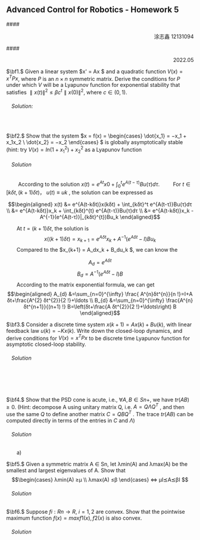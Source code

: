 ## Advanced Control for Robotics - Homework 5

####<p align="right"> 涂志鑫 12131094 </p>
####<p align="right"> 2022.05 </p>  

$\bf1.$  Given a linear system $x' = Ax $ and a quadratic function $V(x) = x^TPx$, where $P$ is an $n×n$ symmetric matrix. Derive the conditions for $P$ under which $V$ will be a Lyapunov function for exponential stability that satisfies $∥x(t)∥^2 ≤ βc^t∥x(0)∥^2$, where $c ∈ (0, 1)$.

###### &emsp;Solution:
&emsp;&emsp; 
<br>

$\bf2.$ Show that the system  ̇$x = f(x) = \begin{cases}  \dot{x_1} = −x_1 + x_1x_2 \\  \dot{x_2} = −x_2
\end{cases} $ is globally asymptotically stable
(hint: try $V (x) = ln(1 + x_1^2) + x_2^2$ as a Lyapunov function

###### &emsp;Solution
&emsp;&emsp; According to the solution $x(t) = e^{At}x0 + \int_0^t e^{A(t-τ)}Bu(τ)dτ$. 
&emsp;&emsp; For $t ∈ [kδt, (k + 1)δt)$， $u(t) ≡ uk$ , the solution can be expressed as 

$$\begin{aligned}
x(t) &= e^{A(t-kδt)}x(kδt) + \int_{kδt}^t e^{A(t-τ)}Bu(τ)dτ \\
    &= e^{A(t-kδt)}x_k + \int_{kδt}^{t} e^{A(t-τ)}Bu(τ)dτ \\
    &= e^{A(t-kδt)}x_k - A^{-1}(e^{A(t-τ)}|_{kδt}^{t})Bu_k
\end{aligned}$$

&emsp;&emsp;At $t = (k + 1)δt$, the solution is
 $$x((k+1)δt) = x_{k+1} = e^{Aδt}x_k + A^{-1}(e^{Aδt}-I)Bu_k$$
&emsp;&emsp;Compared to the $x_{k+1} = A_dx_k + B_du_k $, we can know the

$$ A_d =e^{Aδt}$$  $$ B_d =A^{-1}(e^{Aδt}-I)B$$
&emsp;&emsp;According to the matrix exponential formula, we can get 
$$\begin{aligned}
A_{d} &=\sum_{n=0}^{\infty} \frac{ A^{n}δt^{n}}{n !}=I+A δt+\frac{A^{2} δt^{2}}{2 !}+\ldots \\
B_{d} &=\sum_{n=0}^{\infty} \frac{A^{n} δt^{n+1}}{(n+1) !} B=\left(δt+\frac{A δt^{2}}{2 !}+\ldots\right) B
\end{aligned}$$

$\bf3.$ Consider a discrete time system $x(k + 1) = Ax(k) + Bu(k)$, with linear feedback law $u(k) = −Kx(k)$. Write down the closed-loop dynamics, and derive conditions for $V (x) = x^T Px$ to be discrete time Lyapunov function for asymptotic closed-loop stability.


###### &emsp;Solution
&emsp;&emsp;

&emsp;&emsp;


$\bf4.$ Show that the PSD cone is acute, i.e., $∀A,B ∈Sn+$, we have $tr(AB) ≥0$. (Hint: decompose A using unitary matrix Q, i.e. $A = QΛQ^T$ , and then use the same $Q$ to define another matrix $C = QBQ^T$ . The trace $tr(AB)$ can be computed directly in terms of the entries in $C$ and $Λ$)

###### &emsp;Solution
&emsp;&emsp;a) 



$\bf5.$ Given a symmetric matrix A ∈ Sn, let λmin(A) and λmax(A) be the smallest and largest eigenvalues of A. Show that
$$\begin{cases}
λmin(A) ≥μ \\
λmax(A) ≤β      \end{cases}   ⇔  μI⪯A⪯βI
$$
###### &emsp;Solution

$\bf6.$ Suppose $fi : Rn → R$, $i = 1,2$ are convex. Show that the pointwise maximum function $f(x) = max{f1(x),f2(x)}$ is also convex. 
###### &emsp;Solution
